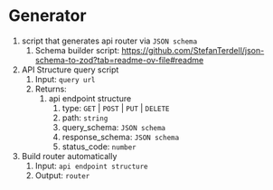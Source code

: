 # Generator

1. script that generates api router via `JSON schema`
    1. Schema builder script: https://github.com/StefanTerdell/json-schema-to-zod?tab=readme-ov-file#readme
2. API Structure query script
    1. Input: `query url`
    2. Returns:
        1. api endpoint structure
            1. type: `GET` | `POST` | `PUT` | `DELETE`
            2. path: `string`
            3. query_schema: `JSON schema`
            4. response_schema: `JSON schema`
            5. status_code: `number`
3. Build router automatically
    1. Input: `api endpoint structure`
    2. Output: `router`
